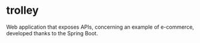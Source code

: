 # trolley

Web application that exposes APIs, concerning an example of e-commerce, developed thanks to the Spring Boot.

